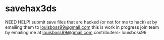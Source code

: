 # savehax3ds
NEED HELP!
 submit save files that are hacked (or not for me to hack) at by emailing them to louisboss99@gmail.com
                                  this is work in progress
 join team by emailing me at  louisboss99@gmail.com
 contributers-
 louisboss99
